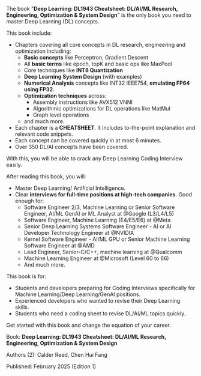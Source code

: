 The book "**Deep Learning: DL1943 Cheatsheet: DL/AI/ML Research, Engineering, Optimization & System Design**" is the only book you need to master Deep Learning (DL) concepts.

This book include:

* Chapters covering all core concepts in DL research, engineering and optimization including:
  * **Basic concepts** like Perceptron, Gradient Descent
  * All **basic terms** like epoch, topK and basic ops like MaxPool
  * Core techniques like **INT8 Quantization**
  * **Deep Learning System Design** (with examples)
  * **Numerical Analysis** concepts like INT32 IEEE754, **emulating FP64 using FP32**.
  * **Optimization techniques** across:
    * Assembly instructions like AVX512 VNNI
    * Algorithmic optimizations for DL operations like MatMul
    * Graph level operations
  * and much more.
* Each chapter is a **CHEATSHEET**. It includes to-the-point explanation and relevant code snippets.
* Each concept can be covered quickly in at most 6 minutes.
* Over 350 DL/AI concepts have been covered.

With this, you will be able to crack any Deep Learning Coding Interview easily.

After reading this book, you will:
* Master Deep Learning/ Artificial Intelligence.
* Clear **interviews for full-time positions at high-tech companies**. Good enough for:
  * Software Engineer 2/3, Machine Learning or Senior Software Engineer, AI/ML GenAI or ML Analyst at @Google (L3/L4/L5)
  * Software Engineer, Machine Learning (E4/E5/E6) at @Meta
  * Senior Deep Learning Systems Software Engineer - AI or AI Developer Technology Engineer at @NVIDIA
  * Kernel Software Engineer - AI/ML GPU or Senior Machine Learning Software Engineer at @AMD
  * Lead Engineer, Senior-C/C++, machine learning at @Qualcomm
  * Machine Learning Engineer at @Microsoft (Level 60 to 66)
  * And much more.

This book is for:
* Students and developers preparing for Coding Interviews specifically for Machine Learning/Deep Learning/GenAI positions.
* Experienced developers who wanted to revise their Deep Learning skills.
* Students who need a coding sheet to revise DL/AI/ML topics quickly.

Get started with this book and change the equation of your career.

Book: **Deep Learning: DL1943 Cheatsheet: DL/AI/ML Research, Engineering, Optimization & System Design**

Authors (2): Calder Reed, Chen Hui Fang

Published: February 2025 (Edition 1)
